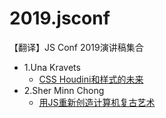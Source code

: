 # 2019.jsconf
【翻译】JS Conf 2019演讲稿集合

* 1.Una Kravets
    * [CSS Houdini和样式的未来](speakers/UnaKravets.md)
* 2.Sher Minn Chong
    * [用JS重新创造计算机复古艺术](speakers/SherMinnChong.md)
